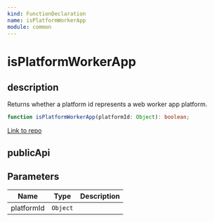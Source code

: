 ```yaml
---
kind: FunctionDeclaration
name: isPlatformWorkerApp
module: common
---
```


# isPlatformWorkerApp

## description

Returns whether a platform id represents a web worker app platform.

```ts
function isPlatformWorkerApp(platformId: Object): boolean;
```

[Link to repo](https://github.com/timdeschryver/angular/blob/master/packages/common/src/platform_id.ts#L34-L36)

## publicApi

## Parameters

| Name       | Type     | Description |
| ---------- | -------- | ----------- |
| platformId | `Object` |             |
